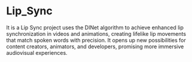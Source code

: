 # Lip_Sync
It is  a Lip Sync project uses the DINet algorithm to achieve enhanced lip synchronization in videos and animations, creating lifelike lip movements that match spoken words with precision. It opens up new possibilities for content creators, animators, and developers, promising more immersive audiovisual experiences.
